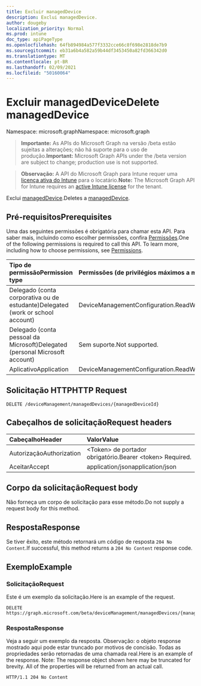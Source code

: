 ```yaml
---
title: Excluir managedDevice
description: Exclui managedDevice.
author: dougeby
localization_priority: Normal
ms.prod: intune
doc_type: apiPageType
ms.openlocfilehash: 64fb894984a577f3332cce66c8f698e2818de7b9
ms.sourcegitcommit: eb31a6b4a582a59b44df3453450a82fd366342d0
ms.translationtype: MT
ms.contentlocale: pt-BR
ms.lasthandoff: 02/09/2021
ms.locfileid: "50160064"
---
```

# <a name="delete-manageddevice"></a><span data-ttu-id="5ada9-103">Excluir managedDevice</span><span class="sxs-lookup"><span data-stu-id="5ada9-103">Delete managedDevice</span></span>

<span data-ttu-id="5ada9-104">Namespace: microsoft.graph</span><span class="sxs-lookup"><span data-stu-id="5ada9-104">Namespace: microsoft.graph</span></span>

> <span data-ttu-id="5ada9-105">**Importante:** As APIs do Microsoft Graph na versão /beta estão sujeitas a alterações; não há suporte para o uso de produção.</span><span class="sxs-lookup"><span data-stu-id="5ada9-105">**Important:** Microsoft Graph APIs under the /beta version are subject to change; production use is not supported.</span></span>

> <span data-ttu-id="5ada9-106">**Observação:** A API do Microsoft Graph para Intune requer uma [licença ativa do Intune](https://go.microsoft.com/fwlink/?linkid=839381) para o locatário.</span><span class="sxs-lookup"><span data-stu-id="5ada9-106">**Note:** The Microsoft Graph API for Intune requires an [active Intune license](https://go.microsoft.com/fwlink/?linkid=839381) for the tenant.</span></span>

<span data-ttu-id="5ada9-107">Exclui [managedDevice](../resources/intune-shared-manageddevice.md).</span><span class="sxs-lookup"><span data-stu-id="5ada9-107">Deletes a [managedDevice](../resources/intune-shared-manageddevice.md).</span></span>

## <a name="prerequisites"></a><span data-ttu-id="5ada9-108">Pré-requisitos</span><span class="sxs-lookup"><span data-stu-id="5ada9-108">Prerequisites</span></span>
<span data-ttu-id="5ada9-p101">Uma das seguintes permissões é obrigatória para chamar esta API. Para saber mais, incluindo como escolher permissões, confira [Permissões](/graph/permissions-reference).</span><span class="sxs-lookup"><span data-stu-id="5ada9-p101">One of the following permissions is required to call this API. To learn more, including how to choose permissions, see [Permissions](/graph/permissions-reference).</span></span>

|<span data-ttu-id="5ada9-111">Tipo de permissão</span><span class="sxs-lookup"><span data-stu-id="5ada9-111">Permission type</span></span>|<span data-ttu-id="5ada9-112">Permissões (de privilégios máximos a mínimos)</span><span class="sxs-lookup"><span data-stu-id="5ada9-112">Permissions (from most to least privileged)</span></span>|
|:---|:---|
|<span data-ttu-id="5ada9-113">Delegado (conta corporativa ou de estudante)</span><span class="sxs-lookup"><span data-stu-id="5ada9-113">Delegated (work or school account)</span></span>|<span data-ttu-id="5ada9-114">DeviceManagementConfiguration.ReadWrite.All</span><span class="sxs-lookup"><span data-stu-id="5ada9-114">DeviceManagementConfiguration.ReadWrite.All</span></span>|
|<span data-ttu-id="5ada9-115">Delegado (conta pessoal da Microsoft)</span><span class="sxs-lookup"><span data-stu-id="5ada9-115">Delegated (personal Microsoft account)</span></span>|<span data-ttu-id="5ada9-116">Sem suporte.</span><span class="sxs-lookup"><span data-stu-id="5ada9-116">Not supported.</span></span>|
|<span data-ttu-id="5ada9-117">Aplicativo</span><span class="sxs-lookup"><span data-stu-id="5ada9-117">Application</span></span>|<span data-ttu-id="5ada9-118">DeviceManagementConfiguration.ReadWrite.All</span><span class="sxs-lookup"><span data-stu-id="5ada9-118">DeviceManagementConfiguration.ReadWrite.All</span></span>|

## <a name="http-request"></a><span data-ttu-id="5ada9-119">Solicitação HTTP</span><span class="sxs-lookup"><span data-stu-id="5ada9-119">HTTP Request</span></span>
<!-- {
  "blockType": "ignored"
}
-->
``` http
DELETE /deviceManagement/managedDevices/{managedDeviceId}
```

## <a name="request-headers"></a><span data-ttu-id="5ada9-120">Cabeçalhos de solicitação</span><span class="sxs-lookup"><span data-stu-id="5ada9-120">Request headers</span></span>
|<span data-ttu-id="5ada9-121">Cabeçalho</span><span class="sxs-lookup"><span data-stu-id="5ada9-121">Header</span></span>|<span data-ttu-id="5ada9-122">Valor</span><span class="sxs-lookup"><span data-stu-id="5ada9-122">Value</span></span>|
|:---|:---|
|<span data-ttu-id="5ada9-123">Autorização</span><span class="sxs-lookup"><span data-stu-id="5ada9-123">Authorization</span></span>|<span data-ttu-id="5ada9-124">&lt;Token&gt; de portador obrigatório.</span><span class="sxs-lookup"><span data-stu-id="5ada9-124">Bearer &lt;token&gt; Required.</span></span>|
|<span data-ttu-id="5ada9-125">Aceitar</span><span class="sxs-lookup"><span data-stu-id="5ada9-125">Accept</span></span>|<span data-ttu-id="5ada9-126">application/json</span><span class="sxs-lookup"><span data-stu-id="5ada9-126">application/json</span></span>|

## <a name="request-body"></a><span data-ttu-id="5ada9-127">Corpo da solicitação</span><span class="sxs-lookup"><span data-stu-id="5ada9-127">Request body</span></span>
<span data-ttu-id="5ada9-128">Não forneça um corpo de solicitação para esse método.</span><span class="sxs-lookup"><span data-stu-id="5ada9-128">Do not supply a request body for this method.</span></span>

## <a name="response"></a><span data-ttu-id="5ada9-129">Resposta</span><span class="sxs-lookup"><span data-stu-id="5ada9-129">Response</span></span>
<span data-ttu-id="5ada9-130">Se tiver êxito, este método retornará um código de resposta `204 No Content`.</span><span class="sxs-lookup"><span data-stu-id="5ada9-130">If successful, this method returns a `204 No Content` response code.</span></span>

## <a name="example"></a><span data-ttu-id="5ada9-131">Exemplo</span><span class="sxs-lookup"><span data-stu-id="5ada9-131">Example</span></span>

### <a name="request"></a><span data-ttu-id="5ada9-132">Solicitação</span><span class="sxs-lookup"><span data-stu-id="5ada9-132">Request</span></span>
<span data-ttu-id="5ada9-133">Este é um exemplo da solicitação.</span><span class="sxs-lookup"><span data-stu-id="5ada9-133">Here is an example of the request.</span></span>
``` http
DELETE https://graph.microsoft.com/beta/deviceManagement/managedDevices/{managedDeviceId}
```

### <a name="response"></a><span data-ttu-id="5ada9-134">Resposta</span><span class="sxs-lookup"><span data-stu-id="5ada9-134">Response</span></span>
<span data-ttu-id="5ada9-p102">Veja a seguir um exemplo da resposta. Observação: o objeto response mostrado aqui pode estar truncado por motivos de concisão. Todas as propriedades serão retornadas de uma chamada real.</span><span class="sxs-lookup"><span data-stu-id="5ada9-p102">Here is an example of the response. Note: The response object shown here may be truncated for brevity. All of the properties will be returned from an actual call.</span></span>
``` http
HTTP/1.1 204 No Content
```




